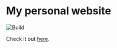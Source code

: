 # My personal website

![Build](https://github.com/drashevsky/drashevsky.github.io/actions/workflows/build.yml/badge.svg)

Check it out [here](https://drashevsky.github.io).
